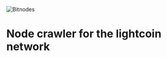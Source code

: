 ![Bitnodes](https://litenodes.net/assets/litecoin_text-f16c926ee39d780c462a24397d811439265422e9497212c6d533e2d86248e010.png "Litenodes")

# Node crawler for the lightcoin network
